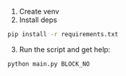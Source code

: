 1.  Create venv
2.  Install deps
```bash 
pip install -r requirements.txt
```
3. Run the script and get help:
```bash
python main.py BLOCK_NO
```